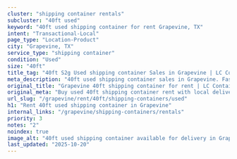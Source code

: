 ```yaml
---
cluster: "shipping container rentals"
subcluster: "40ft used"
keyword: "40ft used shipping container for rent Grapevine, TX"
intent: "Transactional-Local"
page_type: "Location-Product"
city: "Grapevine, TX"
service_type: "shipping container"
condition: "Used"
size: "40ft"
title_tag: "40ft S2g Used shipping container Sales in Grapevine | LC Container"
meta_description: "40ft used shipping container sales in Grapevine. Fast delivery, competitive pricing. Serving shipping containers area. Quote ID: 701. Call (214) 524-4168 for your free quote today."
original_title: "Grapevine 40ft shipping container for rent | LC Container"
original_meta: "Buy used 40ft shipping container rent with local delivery in Grapevine, TX. LC Container — local Since 2003. Request a fast quote today."
url_slug: "/grapevine/rent/40ft/shipping-containers/used"
h1: "Rent 40ft used shipping container in Grapevine"
internal_links: "/grapevine/shipping-containers/rentals"
priority: 3
notes: "2"
noindex: true
image_alt: "40ft used shipping container available for delivery in Grapevine"
last_updated: "2025-10-20"
---
```


<!-- TODO: Add unique city/inventory copy, images, and internal links here. -->
